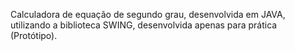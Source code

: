 Calculadora de equação de segundo grau, desenvolvida em JAVA, utilizando a biblioteca SWING, desenvolvida apenas para prática (Protótipo).

